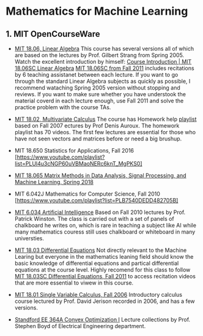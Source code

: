 # Mathematics for Machine Learning

## 1. MIT OpenCourseWare
- [MIT 18.06, Linear Algebra](https://www.youtube.com/playlist?list=PLE7DDD91010BC51F)
  This course has several versions all of which are based on the lectures by Prof. Gilbert Strang from Spring 2005.
  Watch the excellent introduction by himself: [Course Introduction | MIT 18.06SC Linear Algebra](https://www.youtube.com/watch?v=hNDFwVVKVk0&list=PL221E2BBF13BECF6C) 
  [MIT 18.06SC from Fall 2011](https://www.youtube.com/playlist?list=PL221E2BBF13BECF6C) includes recitations by 6 teaching assistanet between each lecture. If you want to go through the standard Linear Algebra subjects as quickly as possible, I recommend wataching Spring 2005 version without stopping and reviews. If you want to make sure whether you have understook the material coverd in each lecture enough, use Fall 2011 and solve the practice problem with the course TAs.

- [MIT 18.02, Multivariate Calculus](https://www.youtube.com/playlist?list=PL4C4C8A7D06566F38)
  The course has Homework help [playlist](https://www.youtube.com/playlist?list=PLF07555F3CC669D01) based on Fall 2007 ectures by Prof Denis Auroux. The homework playlist has 70 videos. The first few lectures are essential for those who have not seen vectors and matrices before or need a big brushup. 

- MIT 18.650 Statistics for Applications, Fall 2016 [https://www.youtube.com/playlist?list=PLUl4u3cNGP60uVBMaoNERc6knT_MgPKS0]

- [MIT 18.065 Matrix Methods in Data Analysis, Signal Processing, and Machine Learning, Spring 2018](https://www.youtube.com/playlist?list=PLUl4u3cNGP63oMNUHXqIUcrkS2PivhN3k)

- MIT 6.042J Mathematics for Computer Science, Fall 2010 [https://www.youtube.com/playlist?list=PLB7540DEDD482705B]

- [MIT 6.034 Artificial Intelligence](https://www.youtube.com/playlist?list=PLUl4u3cNGP63gFHB6xb-kVBiQHYe_4hSi) 
  Based on Fall 2010 lectures by Prof. Patrick Winston. The class is carried out with a set of panels of chalkboard he writes on, which is rare in teaching a subject like AI while many mathematics couress still uses chalkboard or whiteboard in many universties.  

- [MIT 18.03 Differential Equations](https://www.youtube.com/playlist?list=PLEC88901EBADDD980)
  Not directly relevant to the Machine Learing but everyone in the mathematics leaning field should know the    basic knowledge of differential equations and partical differential equations at the course level. Highly recomend for this class to 
  follow [MIT 18.03SC Differential Equations, Fall 2011](https://www.youtube.com/playlist?list=PL64BDFBDA2AF24F7E) to access     recitation videos that are more essential to viwew in this course.

- [MIT 18.01 Single Variable Calculus, Fall 2006](https://www.youtube.com/playlist?list=PL590CCC2BC5AF3BC1)
  Introductory calculus course lectured by Prof. David Jerison recorded in 2006, and has a few versions. 

- [Standford EE 364A Convex Optimization I](https://www.youtube.com/view_play_list?p=3940DD956CDF0622)
   Lecture collections by Prof. Stephen Boyd of Electrical Engineering department.

 
